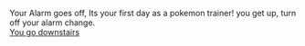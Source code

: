 Your Alarm goes off, Its your first day as a pokemon trainer! you get up, turn off your alarm change.  
[You go downstairs](breakfast.md)